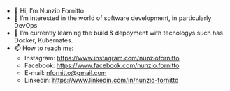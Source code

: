 - 👋 Hi, I’m Nunzio Fornitto
- 👀 I’m interested in the world of software development, in particularly DevOps
- 🌱 I’m currently learning the build & depoyment with tecnologys such has
     Docker, Kubernates.
- 📫 How to reach me:
     - Instagram: https://www.instagram.com/nunziofornitto 
     - Facebook: https://www.facebook.com/nunzio.fornitto 
     - E-mail: nfornitto@gmail.com
     - Linkedin: https://www.linkedin.com/in/nunzio-fornitto

<!---
NunzioFornitto/NunzioFornitto is a ✨ special ✨ repository because its `README.md` (this file) appears on your GitHub profile.
You can click the Preview link to take a look at your changes.
--->
